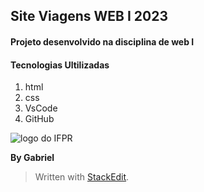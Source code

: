 ## Site Viagens WEB I 2023
#### Projeto desenvolvido na disciplina de web I

#### Tecnologias Ultilizadas

 1. html
 2. css
 3. VsCode
 4. GitHub

![logo do IFPR](https://github.com/Mathhenriqueoc/sitetest/blob/5dea60719ecc644380012af7a32a11066d9cf341/IFPRLG.png)

**By Gabriel**

> Written with [StackEdit](https://stackedit.io/).
